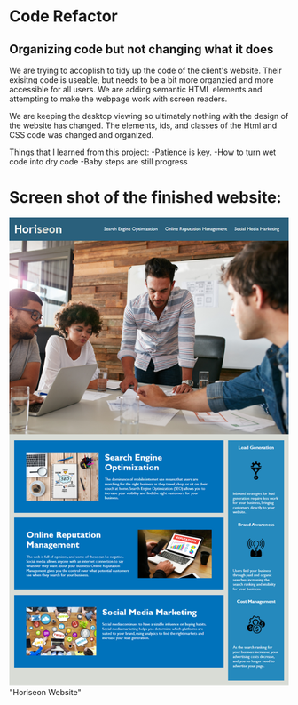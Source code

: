 # Code Refactor

## Organizing code but not changing what it does

We are trying to accoplish to tidy up the code of the client's website. Their exisitng code is useable, but needs to be a bit more organzied and more accessible for all users. We are adding semantic HTML elements and attempting to make the webpage work with screen readers. 

We are keeping the desktop viewing so ultimately nothing with the design of the website has changed. The elements, ids, and classes of the Html and CSS code was changed and organized.

Things that I learned from this project: 
-Patience is key. 
-How to turn wet code into dry code
-Baby steps are still progress

# Screen shot of the finished website:

![Screenshot](assets\images\01-html-css-git-homework-demo.png)"Horiseon Website" 
